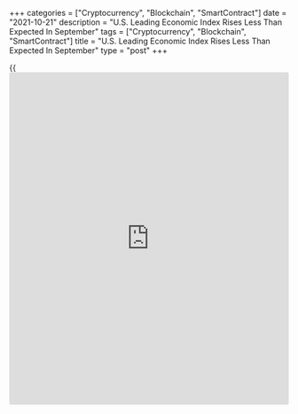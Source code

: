 +++
categories = ["Cryptocurrency", "Blockchain", "SmartContract"]
date = "2021-10-21"
description = "U.S. Leading Economic Index Rises Less Than Expected In September"
tags = ["Cryptocurrency", "Blockchain", "SmartContract"]
title = "U.S. Leading Economic Index Rises Less Than Expected In September"
type = "post"
+++

{{<iframe id="large-banner" src="https://www.bounty.group/#slide=21.0" width="100%" height="600" scrolling="no" style="border: 0px solid rgb(216, 221, 230); border-radius: 3px;">}}

Suggesting the U.S. [economy][1] remains on a more moderate growth
trajectory compared to the first half of the year, the Conference Board
released a report on Thursday showing a modest increase by its index of
leading economic indicators in the month of September.

The Conference Board said its leading economic index edged up by 0.2
percent in September after advancing by 0.8 percent in August and 0.9
percent in July. Economists had expected the index to rise by 0.5
percent.

"The Delta variant, rising inflation fears, and supply chain disruptions
are all creating headwinds for the U.S. economy," said Ataman
Ozyildirim, Senior Director of Economic Research at The Conference
Board.

"Despite the LEI's slower growth in recent months, the strengths among
the components remain widespread," he added. "Indeed, The Conference
Board continues to forecast strong growth ahead: 5.7 percent year-over-
year for 2021 and 3.8 percent for 2022."

The uptick by the leading economic index reflected positive
contributions from six of the ten indicators, including the ISM New
Orders Index, the interest rate spread, and average weekly initial
jobless claims.

Negative contributions from building permits, average consumer
expectations for [business][2] conditions, average weekly manufacturing
hours, stock prices limited the upside for the index.

The report also showed the coincident economic index was unchanged in
September after inching up by 0.1 percent in August.

The lagging economic index rose by 0.3 percent in September following a
0.1 percent uptick in the previous month.

For comments and feedback [contact](https://www.playgroundfx.com/contact/): editorial@rtt[news](https://www.letsplayfx.com/blog/forex-news-website/).com

[Economic News][1]

 **What parts of the world are seeing the best (and worst) economic
performances lately? Click[here][3] to check out our [Econ Scorecard][3]
and find out! See up-to-the-moment [ranking](https://www.playgroundfx.com/blog/crypto-exchange-ranking/)s for the best and worst
performers in [GDP][4], [unemployment rate][5], [inflation][3] and much
more.**

   1. www.rtt[news](https://www.letsplayfx.com/blog/forex-news-website/).com/Content/EconomicNews.aspx
   2. www.rtt[news](https://www.letsplayfx.com/blog/forex-news-website/).com/Content/Business.aspx
   3. www.rtt[news](https://www.letsplayfx.com/blog/forex-news-website/).com/economic-scorecard/world-rank/CPI/highest-performance.aspx
   4. www.rtt[news](https://www.letsplayfx.com/blog/forex-news-website/).com/economic-scorecard/world-rank/GDP/highest-performance.aspx
   5. www.rtt[news](https://www.letsplayfx.com/blog/forex-news-website/).com/economic-scorecard/world-rank/unemployment-rate/lowest-performance.aspx